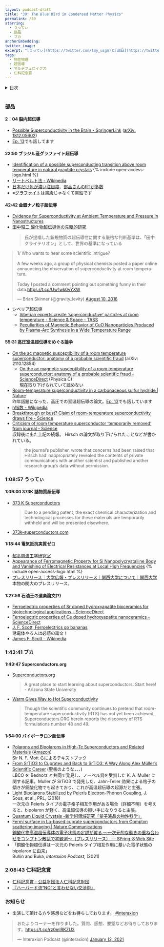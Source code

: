 ```yaml
---
layout: podcast-draft
title: "30: The Blue Bird in Condensed Matter Physics"
permalink: /30
starring:
  - うってぃ
  - 部品
  - ブカ
anchorEmbedding: 
twitter_image:
excerpt: "[うってぃ](https://twitter.com/tmy_usgm)と[部品](https://twitter.com/tjmlab)、[ブカ](https://twitter.com/elmizbuka)で、やばい論文、仁科記念賞について話しました。"
tags:
  - 物性物理
  - 超伝導
  - マルチフェロイクス
  - 仁科記念賞
---
```


<details>
<!-- https://github.com/gettalong/kramdown/issues/155#issuecomment-339793629 -->
<summary markdown='span'>目次</summary>
<nav>
  * this unordered seed list will be replaced by toc as unordered list
  {:toc}
<!-- https://stackoverflow.com/a/38419441/11480802 -->
</nav>
</details>
<br>

### 部品

#### 2：04 脳内超伝導

- [Possible Superconductivity in the Brain - SpringerLink](https://link.springer.com/article/10.1007/s10948-018-4965-4) ([arXiv: 1812.05602](https://arxiv.org/abs/1812.05602))
- [Ep. 13](https://interaxion-podcast.github.io/13)でも話してます

#### 22:50 ブラジル産グラファイト超伝導

- [Identification of a possible superconducting transition above room temperature in natural graphite crystals](https://iopscience.iop.org/article/10.1088/1367-2630/18/11/113041) {% include open-access-logo.html %}
- [リートベルト法 - Wikipedia](https://ja.wikipedia.org/wiki/%E3%83%AA%E3%83%BC%E3%83%88%E3%83%99%E3%83%AB%E3%83%88%E6%B3%95)
- [日本だけ色が濃い注目度](https://iop.altmetric.com/details/9150818)、[部品さんのRTが多数](https://iop.altmetric.com/details/9150818/twitter)
- ※[グラファイト](https://ja.wikipedia.org/wiki/%E3%82%B0%E3%83%A9%E3%83%95%E3%82%A1%E3%82%A4%E3%83%88)は[黒炭](https://ja.wikipedia.org/wiki/%E9%BB%92%E7%82%AD)じゃなくて黒鉛です

#### 42:42 金銀ナノ粒子超伝導

- [Evidence for Superconductivity at Ambient Temperature and Pressure in Nanostructures](https://arxiv.org/abs/1807.08572)
- [田中昭二 酸化物超伝導体の先駆的研究](https://dbnst.nii.ac.jp/pro/detail/3104)  
  >氏が提唱した新規物質の超伝導性に関する厳格な判断基準は、「田中クライテリオン」として、世界の基準になっている


<blockquote class="twitter-tweet tw-align-center"><p lang="en" dir="ltr">1/ Who wants to hear some scientific intrigue?<br><br>A few weeks ago, a group of physical chemists posted a paper online announcing the observation of superconductivity at room temperature.<br><br>Today I posted a comment pointing out something funny in their data.<a href="https://t.co/Uw1wk0vYXW">https://t.co/Uw1wk0vYXW</a></p>&mdash; Brian Skinner (@gravity_levity) <a href="https://twitter.com/gravity_levity/status/1027717419400392705?ref_src=twsrc%5Etfw">August 10, 2018</a>
</blockquote> <script async src="https://platform.twitter.com/widgets.js" charset="utf-8"></script>


- シベリア超伝導
  - [Siberian experts create ‘superconductive’ particles at room temperature - Science & Space - TASS](https://tass.com/science/980699)
  - [Peculiarities of Magnetic Behavior of CuO Nanoparticles Produced by Plasma-Arc Synthesis in a Wide Temperature Range](https://link.springer.com/article/10.1007/s10948-017-4311-2)

#### 55:31 高圧室温超伝導をめぐる論争

- [On the ac magnetic susceptibility of a room temperature superconductor: anatomy of a probable scientific fraud](https://arxiv.org/abs/2110.12854) (arXiv: 2110.12854)  
  - [On the ac magnetic susceptibility of a room temperature superconductor: anatomy of a probable scientific fraud - ScienceDirect](https://www.sciencedirect.com/science/article/pii/S0921453421001477) (Physica C)  
    現在取り下げられていて読めない
- [Room-temperature superconductivity in a carbonaceous sulfur hydride | Nature](https://www.nature.com/articles/s41586-020-2801-z)  
  昨年話題になった、高圧での室温超伝導の論文。[Ep. 13](https://interaxion-podcast.github.io/13)でも話しています
- [h指数 - Wikipedia](https://ja.wikipedia.org/wiki/H%E6%8C%87%E6%95%B0)
- [Breakthrough or bust? Claim of room-temperature superconductivity draws fire - Science](https://www.science.org/content/article/breakthrough-or-bust-claim-room-temperature-superconductivity-draws-fire)
- [Criticism of room temperature superconductor ‘temporarily removed’ from journal - Science](https://www.science.org/content/article/criticism-room-temperature-superconductor-temporarily-removed-journal)  
  収録後に出た上記の続報。 Hirsch の論文が取り下げられたことなどが書かれている。  
  >the journal’s publisher, wrote that concerns had been raised that Hirsch had inappropriately revealed the contents of private communications with another scientist and published another research group’s data without permission.

### 1:08:57 うってぃ

#### 1:09:00 373K 謎物質超伝導

- [373 K Superconductors](https://arxiv.org/abs/1603.01482)  
  >Due to a pending patent, the exact chemical characterization and technological processes for these materials are temporarily withheld and will be presented elsewhere.
- [373k-superconductors.com](https://www.373k-superconductors.com/)

#### 1:18:44 電気抵抗実質ゼロ

- [超高周波工学研究室](http://www.microwave.densi.kansai-u.ac.jp/)
- [Appearance of Ferromagnetic Property for Si Nanopolycrystalline Body and Vanishing of Electrical Resistances at Local High Frequencies](https://www.hindawi.com/journals/jnm/2018/9260280/) {% include open-access-logo.html %}
- [プレスリリース｜大学広報・プレスリリース｜関西大学について｜関西大学](https://www.kansai-u.ac.jp/ja/about/pr/press_release/)  
  本物の関大のプレスリリース。

#### 1:27:56 石油王の道楽論文(?)

- [Ferroelectric properties of Sr doped hydroxyapatite bioceramics for biotechnological applications - ScienceDirect](https://www.sciencedirect.com/science/article/abs/pii/S0925838816323210)
- [Ferroelectric properties of Ce doped hydroxyapatite nanoceramics - ScienceDirect](https://www.sciencedirect.com/science/article/abs/pii/S0925838816316346?via%3Dihub)
- [J. F. Scott, Ferroelectrics go bananas](https://iopscience.iop.org/article/10.1088/0953-8984/20/02/021001)  
  誘電体やる人は必読の論文！
- [James F. Scott - Wikipedia](https://en.wikipedia.org/wiki/James_F._Scott)

### 1:43:41 ブカ

#### 1:43:47 Superconductors.org

- [Superconductors.org](http://www.superconductors.org/)  
  >A great place to start learning about superconductors. Start here! - Arizona State University
- [Warm Gives Way to Hot Superconductivity](http://www.superconductors.org/216C209C.htm)  
  >Though the scientific community continues to pretend that room-temperature superconductivity (RTS) has not yet been achieved, Superconductors.ORG herein reports the discovery of RTS formulations number 48 and 49.

#### 1:54:00 バイポーラロン超伝導

- [Polarons and Bipolarons in High-Tc Superconductors and Related Materials](https://www.cambridge.org/core/books/polarons-and-bipolarons-in-hightc-superconductors-and-related-materials/4FD5FEB7E8395F80D39023F9EA4B511E) ([Amazon](https://amzn.to/3DHKGjk))  
  Sir N. F. Mott らによるテキストブック
- [From SrTiO3 to Cuprates and Back to SrTiO3: A Way Along Alex Müller’s Scientific Career](https://www.mdpi.com/2410-3896/6/1/2) (聖書のような、、、)  
  LBCO を Bednorz と共同で発見し、ノーベル賞を受賞した K. A. Muller に関する記事。Muller が SrTiO3 で発見した、Jahn-Teller 効果による格子の傾きが銅酸化物でも起きており、これが高温超伝導の起源だと主張。
- [Light Bipolarons Stabilized by Peierls Electron-Phonon Coupling](https://journals.aps.org/prl/abstract/10.1103/PhysRevLett.121.247001), J. Sous, et al., PRL, (2018)  
  一次元の Peierls タイプの電子格子相互作用がある場合（詳細不明）を考えると、bipolaron が軽く、高温超伝導の担い手になりうると主張。
- [Quantum Liquid Crystals -新学術領域研究「量子液晶の物性科学」](http://qlc.jp/overview/)
- [Fermi surface in La-based cuprate superconductors from Compton scattering imaging | Nature Communications](https://www.nature.com/articles/s41467-021-22229-6)  
  [銅酸化物高温超伝導体の電子状態の定説が覆る ～一次元的な動きの重ね合わせをコンプトン散乱で初観測～（プレスリリース） — SPring-8 Web Site](http://www.spring8.or.jp/ja/news_publications/press_release/2021/210413_2/)
- 「銅酸化物超伝導は一次元の Peierls タイプ相互作用に基いた電子状態の bipolaron に由来」  
  Buhin and Buka, *Interaxion Podcast*, (2021)

### 2:08:43 仁科記念賞

- [仁科記念賞 - 公益財団法人仁科記念財団](https://www.nishina-mf.or.jp/project/kinen/)
- [『ハーバード流“NO”と言わせない交渉術』](https://amzn.to/3DSy7S4)

### お知らせ

- 出演して頂ける方や感想などをお待ちしております。 [#interaxion](https://twitter.com/hashtag/interaxion)

<blockquote class="twitter-tweet tw-align-center"><p lang="ja" dir="ltr">おたよりコーナーを作りました。質問、感想、要望などお待ちしております。<a href="https://t.co/rz0mlRKZU3">https://t.co/rz0mlRKZU3</a></p>— Interaxion Podcast (@interaxion) <a href="https://twitter.com/interaxion/status/1348936492488421378?ref_src=twsrc%5Etfw">January 12, 2021</a>
</blockquote> <script async src="https://platform.twitter.com/widgets.js" charset="utf-8"></script>

